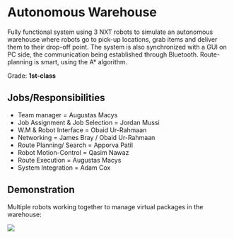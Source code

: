 # Autonomous Warehouse

Fully functional system using 3 NXT robots to simulate an autonomous warehouse where robots go to pick-up locations, grab items and deliver them to their drop-off point. The system is also synchronized with a GUI on PC side, the communication being established through Bluetooth. Route-planning is smart, using the A* algorithm.

Grade: **1st-class**

## Jobs/Responsibilities

* Team manager = Augustas Macys
* Job Assignment & Job Selection = Jordan Mussi
* W.M & Robot Interface = Obaid Ur-Rahmaan
* Networking = James Bray / Obaid Ur-Rahmaan
* Route Planning/ Search = Apporva Patil
* Robot Motion-Control = Qasim Nawaz
* Route Execution = Augustas Macys
* System Integration = Adam Cox

## Demonstration
Multiple robots working together to manage virtual packages in the warehouse:

![](/robotics.gif)

<br/>
